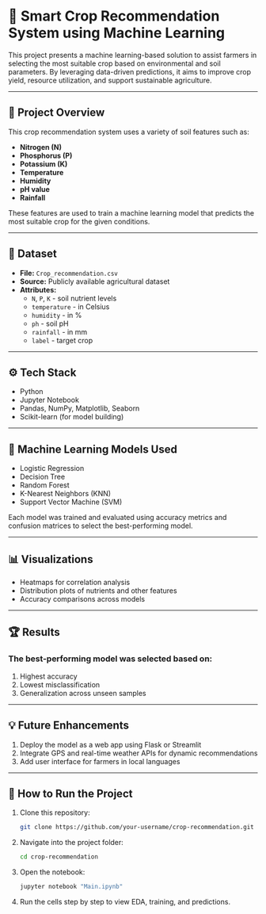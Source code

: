 # 🌾 Smart Crop Recommendation System using Machine Learning

This project presents a machine learning-based solution to assist farmers in selecting the most suitable crop based on environmental and soil parameters. By leveraging data-driven predictions, it aims to improve crop yield, resource utilization, and support sustainable agriculture.

---

## 📌 Project Overview

This crop recommendation system uses a variety of soil features such as:

- **Nitrogen (N)**
- **Phosphorus (P)**
- **Potassium (K)**
- **Temperature**
- **Humidity**
- **pH value**
- **Rainfall**

These features are used to train a machine learning model that predicts the most suitable crop for the given conditions.

---

## 📁 Dataset

- **File:** `Crop_recommendation.csv`
- **Source:** Publicly available agricultural dataset
- **Attributes:**
  - `N`, `P`, `K` - soil nutrient levels
  - `temperature` - in Celsius
  - `humidity` - in %
  - `ph` - soil pH
  - `rainfall` - in mm
  - `label` - target crop

---

## ⚙️ Tech Stack

- Python
- Jupyter Notebook
- Pandas, NumPy, Matplotlib, Seaborn
- Scikit-learn (for model building)

---

## 🧠 Machine Learning Models Used

- Logistic Regression
- Decision Tree
- Random Forest
- K-Nearest Neighbors (KNN)
- Support Vector Machine (SVM)

Each model was trained and evaluated using accuracy metrics and confusion matrices to select the best-performing model.

---

## 📊 Visualizations

- Heatmaps for correlation analysis
- Distribution plots of nutrients and other features
- Accuracy comparisons across models

---

## 🏆 Results

### The best-performing model was selected based on:
1. Highest accuracy
2. Lowest misclassification
3. Generalization across unseen samples

---

## 💡 Future Enhancements
1. Deploy the model as a web app using Flask or Streamlit
2. Integrate GPS and real-time weather APIs for dynamic recommendations
3. Add user interface for farmers in local languages

---

## 🚀 How to Run the Project

1. Clone this repository:
   ```bash
   git clone https://github.com/your-username/crop-recommendation.git
     ```
2. Navigate into the project folder:
   ```bash
   cd crop-recommendation
     ```
3. Open the notebook:
   ```bash
   jupyter notebook "Main.ipynb"
     ```
4. Run the cells step by step to view EDA, training, and predictions.

